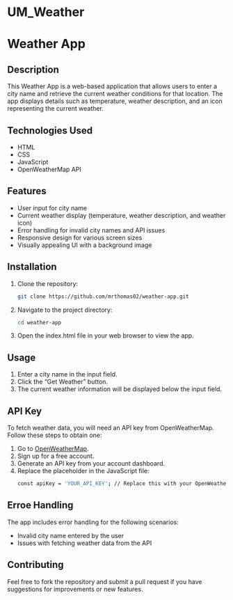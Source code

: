 # UM_Weather

# Weather App

## Description
This Weather App is a web-based application that allows users to enter a city name and retrieve the current weather conditions for that location. The app displays details such as temperature, weather description, and an icon representing the current weather.

## Technologies Used
- HTML
- CSS
- JavaScript
- OpenWeatherMap API

## Features
- User input for city name
- Current weather display (temperature, weather description, and weather icon)
- Error handling for invalid city names and API issues
- Responsive design for various screen sizes
- Visually appealing UI with a background image

## Installation
1. Clone the repository:
   ```bash
   git clone https://github.com/mrthomas02/weather-app.git

2. Navigate to the project directory:
   ```bash
   cd weather-app

3. Open the index.html file in your web browser to view the app.


## Usage
1. Enter a city name in the input field.
2. Click the “Get Weather” button.
3. The current weather information will be displayed below the input field.


## API Key

To fetch weather data, you will need an API key from OpenWeatherMap. Follow these steps to obtain one:

1. Go to [OpenWeatherMap](https://openweathermap.org/).
2. Sign up for a free account.
3. Generate an API key from your account dashboard.
4. Replace the placeholder in the JavaScript file:
   ```bash
   const apiKey = 'YOUR_API_KEY'; // Replace this with your OpenWeatherMap API key


## Erroe Handling

The app includes error handling for the following scenarios:
- Invalid city name entered by the user
- Issues with fetching weather data from the API


## Contributing
Feel free to fork the repository and submit a pull request if you have suggestions for improvements or new features.
